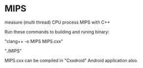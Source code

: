 # MIPS
measure (multi thread) CPU process MIPS with C++

Run these commands to building and runing binary:

"clang++ -o MIPS MIPS.cxx"

"./MIPS"

MIPS.cxx can be compiled in "Cxxdroid" Android application also.
